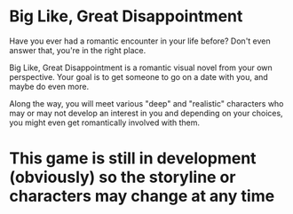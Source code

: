 # Big Like, Great Disappointment
Have you ever had a romantic encounter in your life before?
Don't even answer that, you're in the right place.

Big Like, Great Disappointment is a romantic visual novel from your own perspective. Your goal is to get someone to go on a date with you, and maybe do even more.

Along the way, you will meet various "deep" and "realistic" characters who may or may not develop an interest in you and depending on your choices, you might even get romantically involved with them.

# This game is still in development (obviously) so the storyline or characters may change at any time
